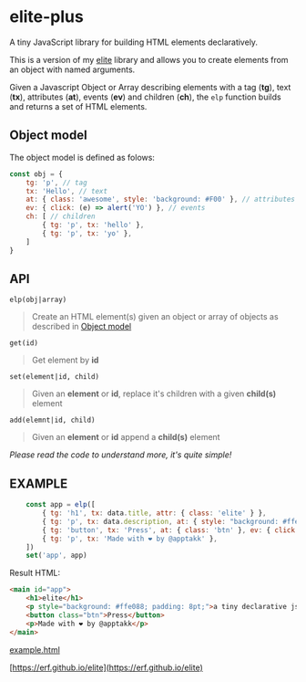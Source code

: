 # elite-plus

A tiny JavaScript library for building HTML elements declaratively.

This is a version of my [elite](https://github.com/erf/elite) library and allows you to create elements from an object with named arguments.

Given a Javascript Object or Array describing elements with a tag (**tg**), text (**tx**), attributes (**at**), events (**ev**) and children (**ch**), the `elp` function builds and returns a set of HTML elements.

## Object model

The object model is defined as folows:

```Javascript
const obj = {
    tg: 'p', // tag
    tx: 'Hello', // text
    at: { class: 'awesome', style: 'background: #F00' }, // attributes
    ev: { click: (e) => alert('YO') }, // events
    ch: [ // children
        { tg: 'p', tx: 'hello' },
        { tg: 'p', tx: 'yo' },
    ]
}
```

## API

`elp(obj|array)`

> Create an HTML element(s) given an object or array of objects as described in [Object model](#object-model)

`get(id)`

> Get element by **id**

`set(element|id, child)`

> Given an **element** or **id**, replace it's children with a given **child(s)** element

`add(elemnt|id, child)`

> Given an **element** or **id** append a **child(s)** element

*Please read the code to understand more, it's quite simple!*

## EXAMPLE

```Javascript
    const app = elp([
        { tg: 'h1', tx: data.title, attr: { class: 'elite' } },
        { tg: 'p', tx: data.description, at: { style: "background: #ffe088; padding: 8pt;" } },
        { tg: 'button', tx: 'Press', at: { class: 'btn' }, ev: { click: (e) => alert('YO') } },
        { tg: 'p', tx: 'Made with ❤ by @apptakk' },
    ])
    set('app', app)

```

Result HTML:

```HTML
<main id="app">
    <h1>elite</h1>
    <p style="background: #ffe088; padding: 8pt;">a tiny declarative js dom lib</p>
    <button class="btn">Press</button>
    <p>Made with ❤ by @apptakk</p>
</main>
```

[example.html](example.html)

[https://erf.github.io/elite](https://erf.github.io/elite)
